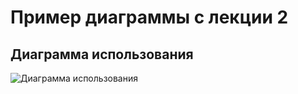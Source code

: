 # Пример диаграммы с лекции 2

## Диаграмма использования

![Диаграмма использования](http://www.plantuml.com/plantuml/proxy?cache=no&src=https://github.com/is-uml-y25/lectures/raw/main/lecture-02/use-case.puml)

